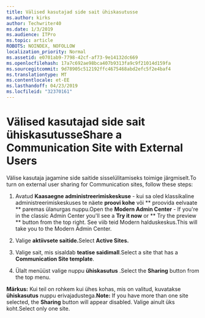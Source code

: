 ```yaml
---
title: Välised kasutajad side sait ühiskasutusse
ms.author: kirks
author: Techwriter40
ms.date: 1/3/2019
ms.audience: ITPro
ms.topic: article
ROBOTS: NOINDEX, NOFOLLOW
localization_priority: Normal
ms.assetid: e0701ab9-7798-42cf-af73-9e14132dc669
ms.openlocfilehash: 17a7c692ae98bca407b9313fa9c9f21014d159fa
ms.sourcegitcommit: 9d78905c512192ffc4675468abd2efc5f2e4baf4
ms.translationtype: MT
ms.contentlocale: et-EE
ms.lasthandoff: 04/23/2019
ms.locfileid: "32370161"
---
```

# <a name="share-a-communication-site-with-external-users"></a><span data-ttu-id="734fe-102">Välised kasutajad side sait ühiskasutusse</span><span class="sxs-lookup"><span data-stu-id="734fe-102">Share a Communication Site with External Users</span></span>

<span data-ttu-id="734fe-103">Välise kasutaja jagamine side saitide sisselülitamiseks toimige järgmiselt.</span><span class="sxs-lookup"><span data-stu-id="734fe-103">To turn on external user sharing for Communication sites, follow these steps:</span></span> 
  
1. <span data-ttu-id="734fe-104">Avatud **Kaasaegne administreerimiskeskuse** - kui sa oled klassikaline administreerimiskeskuses te näete **proovi kohe** või \*\* proovida eelvaate \*\* paremas ülanurgas nuppu.</span><span class="sxs-lookup"><span data-stu-id="734fe-104">Open the **Modern Admin Center** - If you're in the classic Admin Center you'll see a **Try it now** or \*\* Try the preview \*\* button from the top right.</span></span> <span data-ttu-id="734fe-105">See viib teid Modern halduskeskus.</span><span class="sxs-lookup"><span data-stu-id="734fe-105">This will take you to the Modern Admin Center.</span></span> 
  
2. <span data-ttu-id="734fe-106">Valige **aktiivsete saitide.**</span><span class="sxs-lookup"><span data-stu-id="734fe-106">Select **Active Sites.**</span></span>
  
3. <span data-ttu-id="734fe-107">Valige sait, mis sisaldab **teatise saidimall**.</span><span class="sxs-lookup"><span data-stu-id="734fe-107">Select a site that has a **Communication Site template**.</span></span> 
  
4. <span data-ttu-id="734fe-108">Ülalt menüüst valige nuppu **ühiskasutus** .</span><span class="sxs-lookup"><span data-stu-id="734fe-108">Select the **Sharing** button from the top menu.</span></span> 
  
 <span data-ttu-id="734fe-109">**Märkus:** Kui teil on rohkem kui ühes kohas, mis on valitud, kuvatakse **ühiskasutus** nuppu erivajadustega.</span><span class="sxs-lookup"><span data-stu-id="734fe-109">**Note:** If you have more than one site selected, the **Sharing** button will appear disabled.</span></span> <span data-ttu-id="734fe-110">Valige ainult üks koht.</span><span class="sxs-lookup"><span data-stu-id="734fe-110">Select only one site.</span></span> 
  


